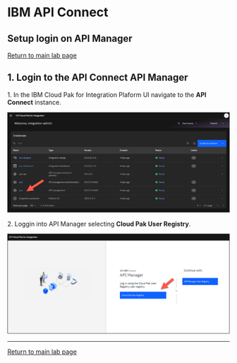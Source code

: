 # IBM API Connect

## Setup login on API Manager

[Return to main lab page](../index.md#lab-sections)

## 1. Login to the API Connect API Manager <a name="login"></a>

1\. In the IBM Cloud Pak for Integration Plaform UI navigate to the **API Connect** instance.

![alt text][pic5a]

2\. Loggin into API Manager selecting **Cloud Pak User Registry**.

![alt text][pic6a]

[pic7]: images/7.png
[pic8]: images/8.png
[pic9]: images/9.png
[pic10]: images/10.png
[pic11]: images/11.png
[pic12]: images/12.png
[pic13]: images/13.png
[pic14]: images/14.png
[pic15]: images/15.png
[pic16]: images/16.png
[pic5a]: images/5a.png
[pic6a]: images/6a.png
---

[Return to main lab page](../index.md#lab-sections)
